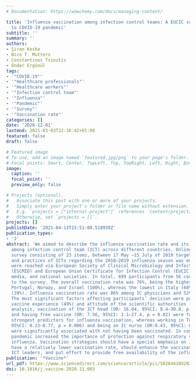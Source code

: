 ```yaml
---
# Documentation: https://wowchemy.com/docs/managing-content/

title: 'Influenza vaccination among infection control teams: A EUCIC survey prior
  to COVID-19 pandemic'
subtitle: ''
summary: ''
authors:
- Şiran Keske
- Nico T. Mutters
- Constantinos Tsioutis
- Önder Ergönül
tags:
- '"COVID-19"'
- '"Healthcare professionals"'
- '"Healthcare workers"'
- '"Infection control team"'
- '"Influenza"'
- '"Pandemic"'
- '"Survey"'
- '"Vaccination rate"'
categories: []
date: '2020-12-01'
lastmod: 2021-03-03T22:16:42+01:00
featured: false
draft: false

# Featured image
# To use, add an image named `featured.jpg/png` to your page's folder.
# Focal points: Smart, Center, TopLeft, Top, TopRight, Left, Right, BottomLeft, Bottom, BottomRight.
image:
  caption: ''
  focal_point: ''
  preview_only: false

# Projects (optional).
#   Associate this post with one or more of your projects.
#   Simply enter your project's folder or file name without extension.
#   E.g. `projects = ["internal-project"]` references `content/project/deep-learning/index.md`.
#   Otherwise, set `projects = []`.
projects: []
publishDate: '2021-04-13T15:51:00.518939Z'
publication_types:
- '2'
abstract: 'We aimed to describe the influenza vaccination rate and its determinants
  among infection control team (ICT) across different countries. Online multilingual
  survey consisting of 23 items, between 17 May −15 July of 2019 targeting the opinions
  and practices of ICTs regarding the 2018–2019 influenza season was employed. Participants
  were reached via European Society of Clinical Microbiology and Infectious Diseases
  (ESCMID) and European Union Certificate for Infection Control (EUCIC) newsletters,social
  media, and national societies. In total, 899 participants from 56 countries responded
  to the survey. The overall vaccination rate was 76%, being the highest in Finland,
  Portugal, Norway, and Israel (100%), whereas the lowest in Italy (68%) and Turkey
  (39%). Influenza vaccination rate was 86% among IC physicians and 52% among IC nurses.
  The most significant factors affecting participants’ decision were personal influenza
  vaccine experience (49%) and attitude of the scientific authorities (48%). In multivariate
  analysis, vaccination of the ICT head (OR: 16.04, 95%CI: 8.4–30.8, p textless 0.001)
  and having free vaccine (OR: 7.56, 95%CI: 2.1–27.4, p = 0.02) were found to be the
  strongest predictors for influenza vaccination, whereas working in Turkey (OR: 0.41,
  95%CI: 0.22–0.77, p = 0.006) and being an IC nurse (OR:0.43, 95%CI: 0.24–0.80, p = 0.007)
  were significantly associated with not having been vaccinated. In conclusion, COVID-19
  pandemic increased the importance of protection against respiratory viruses including
  influenza. Vaccination strategies should have a special emphasis on IC nurses, who
  have a relatively lower vaccination rate, should enhance the vaccination of the
  ICT leaders, and put effort to provide free availability of the influenza vaccine.'
publication: '*Vaccine*'
url_pdf: https://www.sciencedirect.com/science/article/pii/S0264410X20314274
doi: 10.1016/j.vaccine.2020.11.003
---
```

